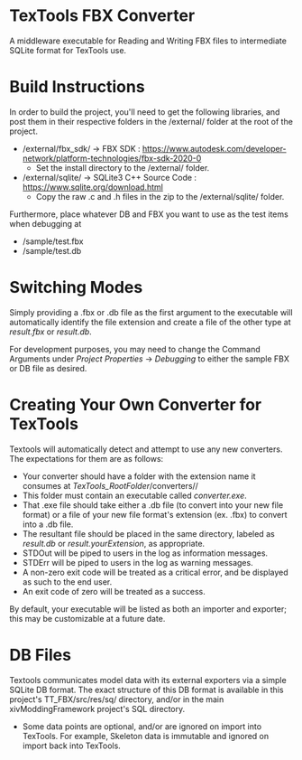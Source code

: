 # TexTools FBX Converter
A middleware executable for Reading and Writing FBX files to intermediate SQLite format for TexTools use.


# Build Instructions
In order to build the project, you'll need to get the following libraries, and post them in their respective folders in the /external/ folder at the root of the project.

- /external/fbx_sdk/ -> FBX SDK : https://www.autodesk.com/developer-network/platform-technologies/fbx-sdk-2020-0
  - Set the install directory to the /external/ folder.
- /external/sqlite/ -> SQLite3 C++ Source Code : https://www.sqlite.org/download.html
  - Copy the raw .c and .h files in the zip to the /external/sqlite/ folder.
  
Furthermore, place whatever DB and FBX you want to use as the test items when debugging at
- /sample/test.fbx
- /sample/test.db

# Switching Modes
Simply providing a .fbx or .db file as the first argument to the executable will automatically identify the file extension and create a file of the other type at *result.fbx* or *result.db*.

For development purposes, you may need to change the Command Arguments under *Project Properties* -> *Debugging* to either the sample FBX or DB file as desired.

# Creating Your Own Converter for TexTools

Textools will automatically detect and attempt to use any new converters.  The expectations for them are as follows:

- Your converter should have a folder with the extension name it consumes at *TexTools_RootFolder*/converters/<extension>/
- This folder must contain an executable called *converter.exe*.
- That .exe file should take either a .db file (to convert into your new file format) or a file of your new file format's extension (ex. .fbx) to convert into a .db file.
- The resultant file should be placed in the same directory, labeled as *result.db* or *result.yourExtension*, as appropriate.
- STDOut will be piped to users in the log as information messages.
- STDErr will be piped to users in the log as warning messages.
- A non-zero exit code will be treated as a critical error, and be displayed as such to the end user.
- An exit code of zero will be treated as a success.
  
By default, your executable will be listed as both an importer and exporter; this may be customizable at a future date.

# DB Files

Textools communicates model data with its external exporters via a simple SQLite DB format.  The exact structure of this DB format is available in this project's TT_FBX/src/res/sq/ directory, and/or in the main xivModdingFramework project's SQL directory.
- Some data points are optional, and/or are ignored on import into TexTools.  For example, Skeleton data is immutable and ignored on import back into TexTools.
